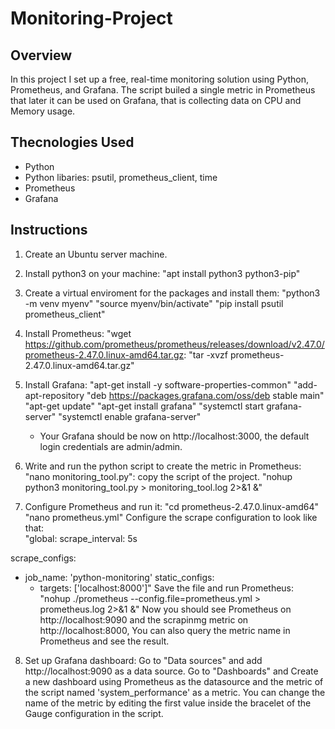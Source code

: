 # **Monitoring-Project**
## **Overview**
In this project I set up a free, real-time monitoring solution using Python, Prometheus, and Grafana.
The script builed a single metric in Prometheus that later it can be used on Grafana, that is collecting data on CPU and Memory usage.

## **Thecnologies Used**
* Python
* Python libaries: psutil, prometheus_client, time
* Prometheus
* Grafana

## **Instructions**
  1. Create an Ubuntu server machine.
     
  2. Install python3 on your machine:
     "apt install python3 python3-pip"
     
  3. Create a virtual enviroment for the packages and install them:
     "python3 -m venv myenv"
     "source myenv/bin/activate"
     "pip install psutil prometheus_client"
     
  4. Install Prometheus:
     "wget https://github.com/prometheus/prometheus/releases/download/v2.47.0/prometheus-2.47.0.linux-amd64.tar.gz:
     "tar -xvzf prometheus-2.47.0.linux-amd64.tar.gz"
     
  5. Install Grafana:
     "apt-get install -y software-properties-common"
     "add-apt-repository "deb https://packages.grafana.com/oss/deb stable main"
     "apt-get update"
     "apt-get install grafana"
     "systemctl start grafana-server"
     "systemctl enable grafana-server"
     * Your Grafana should be now on http://localhost:3000, the default login credentials are admin/admin.
      
  6. Write and run the python script to create the metric in Prometheus:
     "nano monitoring_tool.py":
     copy the script of the project.
     "nohup python3 monitoring_tool.py > monitoring_tool.log 2>&1 &"

  7. Configure Prometheus and run it:
     "cd prometheus-2.47.0.linux-amd64"
     "nano prometheus.yml"
     Configure the scrape configuration to look like that:\
     "global:
  scrape_interval: 5s

scrape_configs:
  - job_name: 'python-monitoring'
    static_configs:
      - targets: ['localhost:8000']"
     Save the file and run Prometheus:
     "nohup ./prometheus --config.file=prometheus.yml > prometheus.log 2>&1 &"
     Now you should see Prometheus on http://localhost:9090 and the scrapinmg metric on http://localhost:8000,
     You can also query the metric name in Prometheus and see the result.

   8. Set up Grafana dashboard:
      Go to "Data sources" and add http://localhost:9090 as a data source.
      Go to "Dashboards" and Create a new dashboard using Prometheus as the datasource and the metric of the script named 'system_performance' as a metric.
      You can change the name of the metric by editing the first value inside the bracelet of the Gauge configuration in the script.


        
